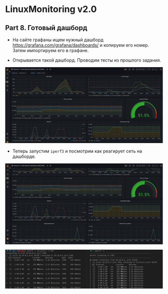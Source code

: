 # LinuxMonitoring v2.0

## Part 8. Готовый дашборд

- На сайте графаны ищем нужный дашборд https://grafana.com/grafana/dashboards/ и копируем его номер. Затем импортируем его в графане.

- Открывается такой дашборд. Проводим тесты из прошлого задания.

![grafana](images/01.jpg)



- Теперь запустим `iperf3` и посмотрим как реагирует сеть на дашборде.

![grafana](images/02.jpg)

![grafana](images/03.jpg)